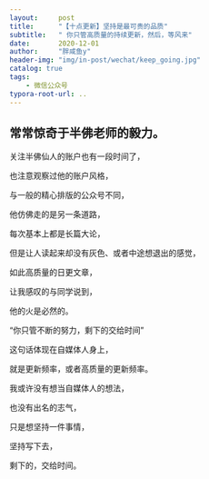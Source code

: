 ```yaml
---
layout:     post
title:      "【十点更新】坚持是最可贵的品质"
subtitle:   " 你只管高质量的持续更新，然后，等风来"
date:       2020-12-01 
author:     "胖咸鱼y"
header-img: "img/in-post/wechat/keep_going.jpg"
catalog: true
tags:
    - 微信公众号
typora-root-url: ..
---
```




## 常常惊奇于半佛老师的毅力。

关注半佛仙人的账户也有一段时间了，

也注意观察过他的账户风格， 

与一般的精心排版的公众号不同，

他仿佛走的是另一条道路，

每次基本上都是长篇大论，

但是让人读起来却没有灰色、或者中途想退出的感觉，

如此高质量的日更文章，

让我感叹的与同学说到，

他的火是必然的。

“你只管不断的努力，剩下的交给时间”







这句话体现在自媒体人身上，

就是更新频率，或者高质量的更新频率。

我或许没有想当自媒体人的想法，

也没有出名的志气，

只是想坚持一件事情，

坚持写下去，

剩下的，交给时间。

